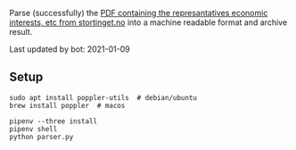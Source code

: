 Parse (successfully) the [PDF containing the represantatives economic interests, etc from stortinget.no](https://www.stortinget.no/no/Stortinget-og-demokratiet/Representantene/Okonomiske-interesser/) into a machine readable format and archive result.

Last updated by bot: 2021-01-09

## Setup
    sudo apt install poppler-utils  # debian/ubuntu
    brew install poppler  # macos

    pipenv --three install
    pipenv shell
    python parser.py
